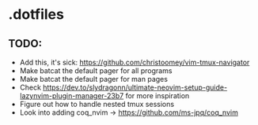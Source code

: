 # .dotfiles

## TODO:

- Add this, it's sick: https://github.com/christoomey/vim-tmux-navigator
- Make batcat the default pager for all programs
- Make batcat the default pager for man pages
- Check
  https://dev.to/slydragonn/ultimate-neovim-setup-guide-lazynvim-plugin-manager-23b7
  for more inspiration
- Figure out how to handle nested tmux sessions
- Look into adding coq_nvim -> https://github.com/ms-jpq/coq_nvim
